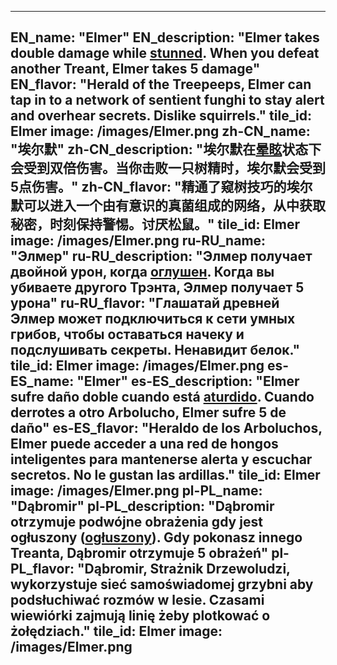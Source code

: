 ---

EN_name: "Elmer"
EN_description: "Elmer takes double damage while <u>stunned</u>.  When you defeat another Treant, Elmer takes 5 damage"
EN_flavor: "Herald of the Treepeeps, Elmer can tap in to a network of sentient funghi to stay alert and overhear secrets. Dislike squirrels."
tile_id: Elmer
image: /images/Elmer.png
zh-CN_name: "埃尔默"
zh-CN_description: "埃尔默在<u>晕眩</u>状态下会受到双倍伤害。当你击败一只树精时，埃尔默会受到5点伤害。"
zh-CN_flavor: "精通了窥树技巧的埃尔默可以进入一个由有意识的真菌组成的网络，从中获取秘密，时刻保持警惕。讨厌松鼠。"
tile_id: Elmer
image: /images/Elmer.png
ru-RU_name: "Элмер"
ru-RU_description: "Элмер получает двойной урон, когда <u>оглушен</u>. Когда вы убиваете другого Трэнта, Элмер получает 5 урона"
ru-RU_flavor: "Глашатай древней Элмер может подключиться к сети умных грибов, чтобы оставаться начеку и подслушивать секреты. Ненавидит белок."
tile_id: Elmer
image: /images/Elmer.png
es-ES_name: "Elmer"
es-ES_description: "Elmer sufre daño doble cuando está <u>aturdido</u>. Cuando derrotes a otro Arbolucho, Elmer sufre 5 de daño"
es-ES_flavor: "Heraldo de los Arboluchos, Elmer puede acceder a una red de hongos inteligentes para mantenerse alerta y escuchar secretos. No le gustan las ardillas."
tile_id: Elmer
image: /images/Elmer.png
pl-PL_name: "Dąbromir"
pl-PL_description: "Dąbromir otrzymuje podwójne obrażenia gdy jest ogłuszony (<u>ogłuszony</u>). Gdy pokonasz innego Treanta, Dąbromir otrzymuje 5 obrażeń"
pl-PL_flavor: "Dąbromir, Strażnik Drzewoludzi, wykorzystuje sieć samoświadomej grzybni aby podsłuchiwać rozmów w lesie. Czasami wiewiórki zajmują linię żeby plotkować o żołędziach."
tile_id: Elmer
image: /images/Elmer.png
---